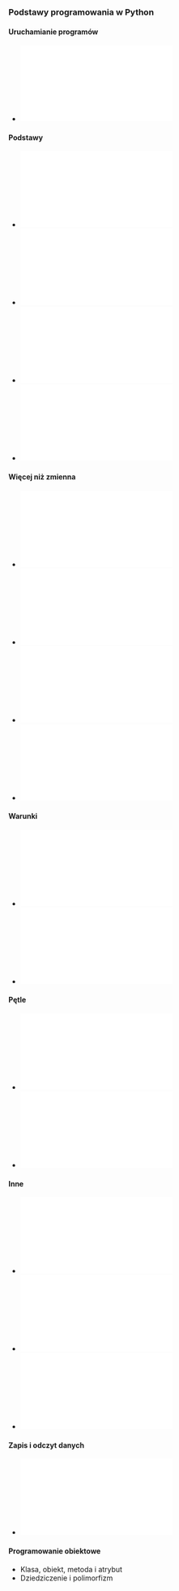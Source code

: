 ### Podstawy programowania w Python  

#### Uruchamianie programów  
- ![Uruchamianie skryptów w Pythonie](uruchomienie.md)

#### Podstawy  
- ![Importowanie modułów](moduly.md)  
- ![Stałe i zmienne](stale_zmienne.md)
- ![Wyświetlanie na ekranie](wyswietlanie.md)
- ![Wczytywanie danych z klawiatury](zklawiatury.md)

#### Więcej niż zmienna  
- ![Listy](listy.md)
- ![Krotki](krotki.md)
- ![Słowniki](slowniki.md)
- ![Zbiory](zbiory.md)

#### Warunki  
- ![Instrukcja warunkowa `if`](if.md)  
- ![Operatory logiczne i porównania](operatory_logiczne.md)

#### Pętle  
- ![Pętla `for`](for.md)  
- ![Pętla `while`](while.md)  

#### Inne  
- ![Praca z czasem (moduł `time`)](time.md)  
- ![Reszta z dzielenia (`%`)](reszta_dzielenia.md)  
- ![Liczby pseudolosowe (moduł `random`)](random.md)

#### Zapis i odczyt danych
- ![Obsługa plików](io_pliki.md)

#### Programowanie obiektowe  
- Klasa, obiekt, metoda i atrybut  
- Dziedziczenie i polimorfizm  
